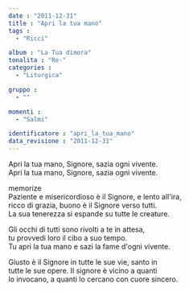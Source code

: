 ```yaml
---
date : "2011-12-31"
title : "Apri la tua mano"
tags : 
  - "Ricci"

album : "La Tua dimora"
tonalita : "Re-"
categories : 
  - "Liturgica"

gruppo : 
  - ""

momenti : 
  - "Salmi"

identificatore : "apri_la_tua_mano"
data_revisione : "2011-12-31"
---
```

  
  
  
  
  
  
  
  
  
Apri la tua mano, Signore, sazia ogni vivente.  
Apri la tua mano, Signore, sazia ogni vivente.   
  
  
memorize  
Paziente e misericordioso è il Signore, e lento all'ira,  
ricco di grazia, buono è il Signore verso tutti.  
La sua tenerezza si espande su tutte le creature.  
  
  
  
Gli occhi di tutti sono rivolti a te in attesa,  
tu provvedi loro il cibo a suo tempo.   
Tu apri la tua mano e sazi la fame d'ogni vivente.  
  
  
  
Giusto è il Signore in tutte le sue vie, santo in  
tutte le sue opere. Il signore è vicino a quanti  
lo invocano, a quanti lo cercano con cuore sincero.  
  
  
  
  
